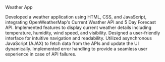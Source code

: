 Weather App

Developed a weather application using HTML, CSS, and JavaScript, integrating OpenWeatherMap's Current Weather API and 5 Day Forecast API.
Implemented features to display current weather details including temperature, humidity, wind speed, and visibility.
Designed a user-friendly interface for intuitive navigation and readability.
Utilized asynchronous JavaScript (AJAX) to fetch data from the APIs and update the UI dynamically.
Implemented error handling to provide a seamless user experience in case of API failures.